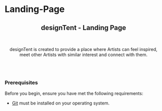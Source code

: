 # Landing-Page

<div align="center">
  <h2 align="center">designTent - Landing Page</h2>

  <br />

 designTent is created to provide a place where Artists can feel inspired, meet other Artists with similar interest and connect   with them.
  
</div>

<br />

<br />

### Prerequisites

Before you begin, ensure you have met the following requirements:

* [Git](https://git-scm.com/downloads "Download Git") must be installed on your operating system.
